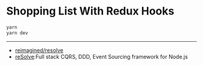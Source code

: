 # Shopping List With Redux Hooks

```bash
yarn
yarn dev
```

---

- [reimagined/resolve](https://github.com/reimagined/resolve)
- [reSolve](https://reimagined.github.io/resolve/):Full stack CQRS, DDD, Event Sourcing framework for Node.js